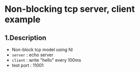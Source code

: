 # Non-blocking tcp server, client example 

## 1.Description
* Non-block tcp model using fd
* `server` : echo server 
* `client` : write "hello" every 100ms
* test port : 11001
